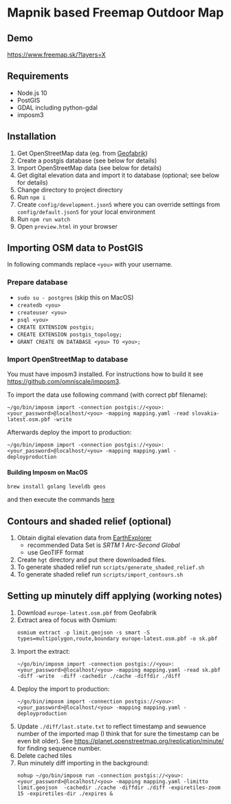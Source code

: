 # Mapnik based Freemap Outdoor Map

## Demo

https://www.freemap.sk/?layers=X

## Requirements

- Node.js 10
- PostGIS
- GDAL including python-gdal
- imposm3

## Installation

1. Get OpenStreetMap data (eg. from [Geofabrik](http://download.geofabrik.de/))
1. Create a postgis database (see below for details)
1. Import OpenStreetMap data (see below for details)
1. Get digital elevation data and import it to database (optional; see below for details)
1. Change directory to project directory
1. Run `npm i`
1. Create `config/development.json5` where you can override settings from `config/default.json5` for your local environment
1. Run `npm run watch`
1. Open `preview.html` in your browser

## Importing OSM data to PostGIS

In following commands replace `<you>` with your username.

### Prepare database

- `sudo su - postgres` (skip this on MacOS)
- `createdb <you>`
- `createuser <you>`
- `psql <you>`
- `CREATE EXTENSION postgis;`
- `CREATE EXTENSION postgis_topology;`
- `GRANT CREATE ON DATABASE <you> TO <you>;`

### Import OpenStreetMap to database

You must have imposm3 installed. For instructions how to build it see https://github.com/omniscale/imposm3.

To import the data use following command (with correct pbf filename):

```
~/go/bin/imposm import -connection postgis://<you>:<your_password>@localhost/<you> -mapping mapping.yaml -read slovakia-latest.osm.pbf -write
```

Afterwards deploy the import to production:

```
~/go/bin/imposm import -connection postgis://<you>:<your_password>@localhost/<you> -mapping mapping.yaml -deployproduction
```

#### Building Imposm on MacOS

```
brew install golang leveldb geos
```

and then execute the commands [here](https://github.com/omniscale/imposm3/#compile)

## Contours and shaded relief (optional)

1. Obtain digital elevation data from [EarthExplorer](https://earthexplorer.usgs.gov/)
   - recommended Data Set is _SRTM 1 Arc-Second Global_
   - use GeoTIFF format
1. Create `hgt` directory and put there downloaded files.
1. To generate shaded relief run `scripts/generate_shaded_relief.sh`
1. To generate shaded relief run `scripts/import_contours.sh`

## Setting up minutely diff applying (working notes)

1. Download `europe-latest.osm.pbf` from Geofabrik
1. Extract area of focus with Osmium:
   ```
   osmium extract -p limit.geojson -s smart -S types=multipolygon,route,boundary europe-latest.osm.pbf -o sk.pbf
   ```
1. Import the extract:
   ```
   ~/go/bin/imposm import -connection postgis://<you>:<your_password>@localhost/<you> -mapping mapping.yaml -read sk.pbf -diff -write  -diff -cachedir ./cache -diffdir ./diff
   ```
1. Deploy the import to production:
   ```
   ~/go/bin/imposm import -connection postgis://<you>:<your_password>@localhost/<you> -mapping mapping.yaml -deployproduction
   ```
1. Update `./diff/last.state.txt` to reflect timestamp and sewuence number of the imported map (I think that for sure the timestamp can be even bit older).
   See https://planet.openstreetmap.org/replication/minute/ for finding sequence number.
1. Delete cached tiles
1. Run minutely diff importing in the background:
   ```
   nohup ~/go/bin/imposm run -connection postgis://<you>:<your_password>@localhost/<you> -mapping mapping.yaml -limitto limit.geojson  -cachedir ./cache -diffdir ./diff -expiretiles-zoom 15 -expiretiles-dir ./expires &
   ```
